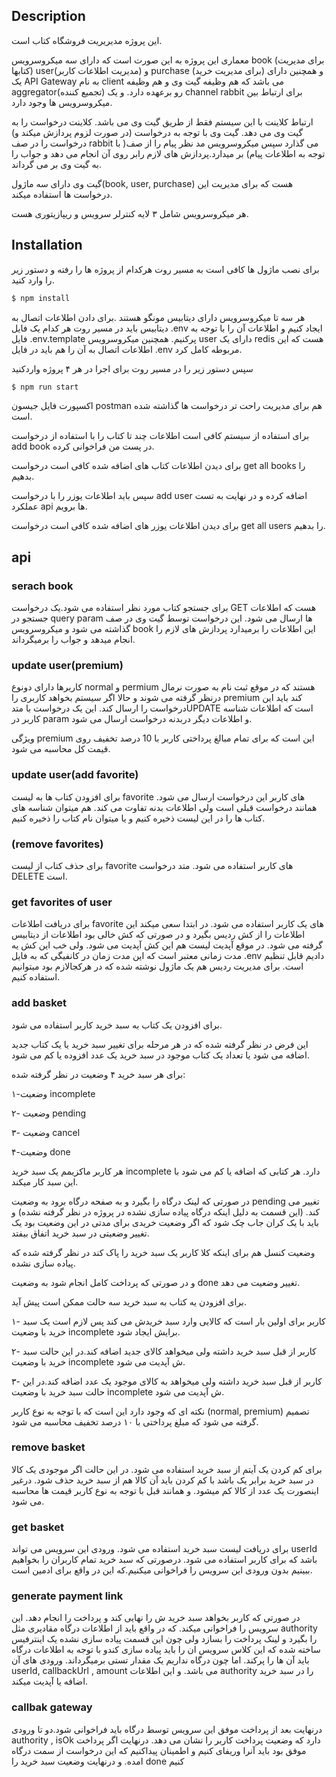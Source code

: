 ## Description

این پروژه مدیریریت فروشگاه کتاب است.

 معماری این پروژه به این صورت است که دارای سه میکروسرویس book (برای مدیریت کتابها)  user(مدیریت اطلاعات کاربر)  و purchase (برای مدیریت خرید)  و همچنین دارای یک API Gateway به نام client می باشد که هم وظیفه گیت وی  و هم وظیفه aggregator(تجمیع کننده) رو برعهده دارد.
و یک channel rabbit برای ارتباط بین میکروسرویس ها  وجود دارد.

ارتباط کلاینت  با این سیستم فقط از طریق گیت وی می باشد. کلاینت درخواست را به گیت وی می دهد. گیت وی با توجه به درخواست (در صورت لزوم پردازش میکند و) درخواست را در صف rabbit می گذارد سپس میکروسرویس مد نظر پیام را از صف( با توجه به اطلاعات پیام) بر میدارد.پردازش های لازم رابر روی آن انجام می دهد و جواب را به گیت وی بر می گرداند.

گیت وی دارای سه ماژول(book, user, purchase) هست که برای مدیریت این درخواست ها استفاده میکند.

هر میکروسرویس شامل ۳ لایه کنترلر سرویس و ریپازیتوری هست.

## Installation


برای نصب ماژول ها کافی است به مسیر روت هرکدام از پروژه ها را رفته و دستور زیر را وارد کنید.

```bash
$ npm install
```
 

هر سه تا میکروسرویس دارای دیتابیس مونگو هستند .برای دادن اطلاعات اتصال به دیتابیس باید در مسیر روت هر کدام یک فایل .env ایجاد کنیم و اطلاعات آن را با توجه به فایل .env.template پرکنیم.
همچنین میکروسرویس user دارای یک redis هست که این اطلاعات اتصال به آن را هم باید در فایل .env مربوطه کامل کرد.

سپس دستور زیر را در مسیر روت برای اجرا در هر ۴ پروژه واردکنید

```bash
$ npm run start
```

اکسپورت فایل جیسون postman هم برای مدیریت راحت تر درخواست ها گذاشته شده است.

برای استفاده از سیستم کافی است اطلاعات چند تا کتاب را با استفاده از درخواست add book در پست من  فراخوانی کرده. 

برای دیدن اطلاعات کتاب های اضافه شده کافی است درخواست get all books را بدهیم.

 سپس باید اطلاعات یوزر را با درخواست add user اضافه کرده و در نهایت به تست عملکرد api ها  برویم.

برای دیدن اطلاعات یوزر های اضافه شده کافی است درخواست get all users را بدهیم.
## api

### serach book
برای جستجو کتاب مورد نظر استفاده می شود.یک درخواست GET هست که اطلاعات جستجو در query param ها ارسال می شود. این درخواست توسط گیت وی در صف  گذاشته می شود و میکروسرویس book این اطلاعات را برمیدارد پردازش های لازم را انجام میدهد و جواب را برمیگرداند.

### update user(premium)

کاربرها دارای دونوع normal و permium هستند که در موقع ثبت نام به صورت نرمال درنظر گرفته می شوند و حالا اگر سیستم بخواهد کاربری را premium کند باید این درخواست را ارسال کند. 
این یک درخواست با متدUPDATE است که اطلاعات شناسه کاربر در param و اطلاعات دیگر دربدنه درخواست ارسال می شود. 

ویژگی premium این است که برای تمام مبالغ پرداختی کاربر با 
10 درصد تخفیف روی قیمت کل محاسبه می شود.

### update user(add favorite)

برای افزودن کتاب ها به لیست favorite  های کاربر این درخواست ارسال می شود. 
همانند درخواست قبلی است ولی اطلاعات بدنه تفاوت می کند.
هم میتوان شناسه های کتاب ها را در این لیست ذخیره کنیم و یا میتوان نام کتاب را ذخیره کنیم.
### (remove favorites)

برای حذف کتاب از لیست favorite های کاربر استفاده می شود. متد درخواست DELETE است.

### get favorites of user
برای دریافت اطلاعات favorite های یک کاربر استفاده می شود.
در ابتدا سعی میکند این اطلاعات را از کش ردیس بگیرد و در صورتی که کش خالی بود اطلاعات از دیتابیس گرفته می شود. در موقع آپدیت لیست هم این کش آپدیت می شود.
ولی خب این کش یه مدت زمانی معتبر است که این مدت زمان در کانفیگی که به فایل .env دادیم قابل تنظیم است.
برای مدیریت ردیس هم یک ماژول نوشته شده که در هرکجالازم بود میتوانیم استفاده کنیم.


### add basket

برای افزودن یک کتاب به سبد خرید کاربر استفاده می شود.


این فرض  در نظر گرفته شده که در هر مرحله برای تغییر سبد خرید یا یک کتاب جدید اضافه می شود یا تعداد یک کتاب  موجود در سبد خرید یک عدد افزوده یا کم می شود.

برای هر سبد خرید ۴ وضعیت در نظر گرفته شده: 

۱-وضعیت incomplete  

۲- وضعیت pending

۳- وضعیت cancel

۴-وضعیت  done

هر کاربر ماکزیمم یک سبد خرید incomplete دارد. هر کتابی که اضافه یا کم می شود با این سبد کار میکند.

در صورتی که لینک درگاه را بگیرد و به صفحه درگاه برود به وضعیت pending تغییر می کند. (این قسمت به دلیل اینکه درگاه پیاده سازی نشده در پروژه در نظر گرفته نشده) و باید با یک کران جاب چک شود که اگر وضعیت خریدی برای مدتی در این وضعیت بود یک تغییر وضعیتی در سبد خرید اتفاق بیفتد.

وضعیت کنسل هم برای اینکه کلا کاربر یک سبد خرید را پاک کند در نظر گرفته شده که پیاده سازی نشده.

و در صورتی که پرداخت کامل انجام شود به وضعیت done تغییر وضعیت می دهد.

برای افزودن یه کتاب به سبد خرید سه  حالت ممکن است پیش آید.

۱- کاربر برای اولین بار است که کالایی وارد سبد خریدش می کند پس لازم است یک سبد خرید با وضعیت incomplete برایش ایجاد شود.

۲- کاربر از قبل سبد خرید داشته ولی  میخواهد کالای جدید اضافه کند.در این حالت سبد خرید با وضعیت incomplete ش آپدیت می شود.

۳- کاربر از قبل سبد خرید داشته ولی میخواهد به کالای موجود یک عدد اضافه کند.در این حالت سبد خرید با وضعیت incomplete ش آپدیت می شود.

نکته ای که وجود دارد این است که با توجه به نوع کاربر (normal, premium) تصمیم گرفته می شود که مبلغ پرداختی با ۱۰ درصد تخفیف محاسبه می شود.

### remove basket

برای کم کردن یک آیتم از سبد خرید استفاده می شود.
در این حالت اگر موجودی یک کالا در سبد خرید برابر یک باشد با کم کردن باید آن کالا هم از سبد خرید حذف شود.
درغیر اینصورت یک عدد از کالا کم میشود.
و همانند قبل با توجه به نوع کاربر قیمت ها محاسبه می شود.

### get basket

برای دریافت لیست سبد خرید استفاده می شود. ورودی این سرویس می تواند userId باشد که برای کاربر استفاده می شود. درصورتی که  سبد خرید تمام کاربران را بخواهیم ببینیم بدون ورودی این سرویس را فراخوانی میکنیم.که این در واقع برای ادمین است.

### generate payment link
در صورتی که کاربر بخواهد سبد خرید ش را نهایی کند و  پرداخت را انجام دهد. این سرویس را فراخوانی میکند.
که در واقع باید از اطلاعات درگاه مقادیری مثل authority را بگیرد و لینک پرداخت را بسازد ولی چون این قسمت پیاده سازی نشده یک اینترفیس  ساخته شده که این کلاس سرویس ان را باید پیاده سازی کندو با توجه به اطلاعات درگاه باید آن ها را پرکند. اما چون درگاه نداریم یک مقدار تستی برمیگرداند.
ورودی های آن userId, callbackUrl , amount  می باشد.
و این اطلاعات authority  را در سبد خرید اضافه یا آپدیت میکند.
### callbak gateway

درنهایت بعد از پرداخت موفق این سرویس توسط درگاه باید فراخوانی شود.دو تا ورودی authority , isOk دارد که  وضعیت پرداخت کاربر را نشان می دهد.
درنهایت اگر پرداخت موفق بود باید آنرا وریفای کنیم و اطمینان پیداکنیم که این درخواست از سمت درگاه امده. و درنهایت وضعیت سبد خرید را done کنیم 
